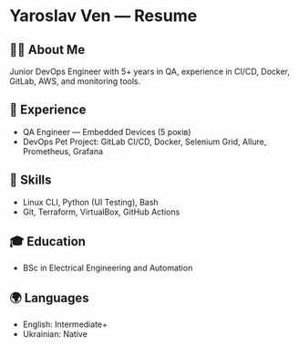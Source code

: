 # Yaroslav Ven — Resume

## 👨‍💻 About Me
Junior DevOps Engineer with 5+ years in QA, experience in CI/CD, Docker, GitLab, AWS, and monitoring tools.

## 💼 Experience
- QA Engineer — Embedded Devices (5 років)
- DevOps Pet Project: GitLab CI/CD, Docker, Selenium Grid, Allure, Prometheus, Grafana

## 🧰 Skills
- Linux CLI, Python (UI Testing), Bash
- Git, Terraform, VirtualBox, GitHub Actions

## 🎓 Education
- BSc in Electrical Engineering and Automation

## 🌍 Languages
- English: Intermediate+
- Ukrainian: Native
